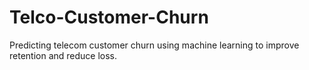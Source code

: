 # Telco-Customer-Churn
Predicting telecom customer churn using machine learning to improve retention and reduce loss.
